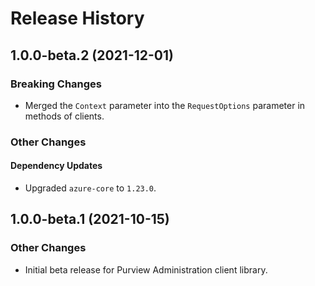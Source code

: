 # Release History

## 1.0.0-beta.2 (2021-12-01)

### Breaking Changes

- Merged the `Context` parameter into the `RequestOptions` parameter in methods of clients.

### Other Changes

#### Dependency Updates

- Upgraded `azure-core` to `1.23.0`.

## 1.0.0-beta.1 (2021-10-15)

### Other Changes

- Initial beta release for Purview Administration client library.
